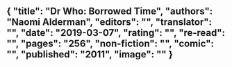 {
 "title": "Dr Who: Borrowed Time",
 "authors": "Naomi Alderman",
 "editors": "",
 "translator": "",
 "date": "2019-03-07",
 "rating": "",
 "re-read": "",
 "pages": "256",
 "non-fiction": "",
 "comic": "",
 "published": "2011",
 "image": ""
}
---

